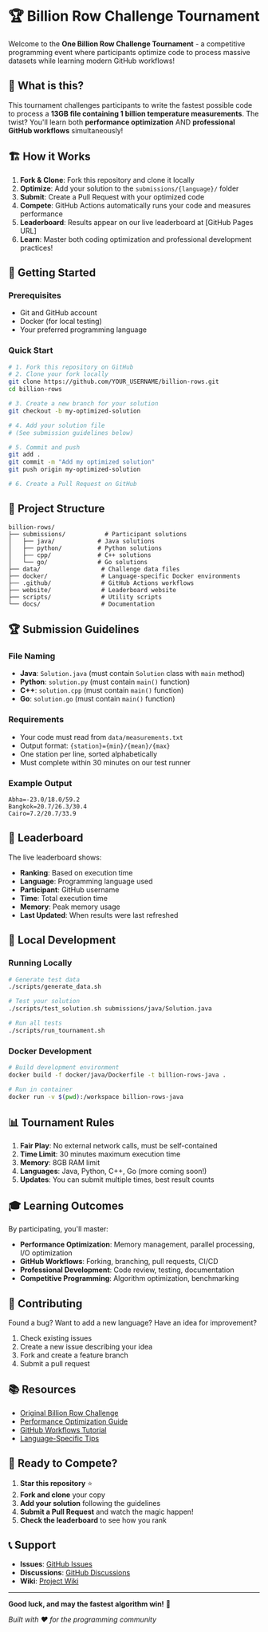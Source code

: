 # 🏆 Billion Row Challenge Tournament

Welcome to the **One Billion Row Challenge Tournament** - a competitive programming event where participants optimize code to process massive datasets while learning modern GitHub workflows!

## 🎯 What is this?

This tournament challenges participants to write the fastest possible code to process a **13GB file containing 1 billion temperature measurements**. The twist? You'll learn both **performance optimization** AND **professional GitHub workflows** simultaneously!

## 🏗️ How it Works

1. **Fork & Clone**: Fork this repository and clone it locally
2. **Optimize**: Add your solution to the `submissions/{language}/` folder
3. **Submit**: Create a Pull Request with your optimized code
4. **Compete**: GitHub Actions automatically runs your code and measures performance
5. **Leaderboard**: Results appear on our live leaderboard at [GitHub Pages URL]
6. **Learn**: Master both coding optimization and professional development practices!

## 🚀 Getting Started

### Prerequisites
- Git and GitHub account
- Docker (for local testing)
- Your preferred programming language

### Quick Start
```bash
# 1. Fork this repository on GitHub
# 2. Clone your fork locally
git clone https://github.com/YOUR_USERNAME/billion-rows.git
cd billion-rows

# 3. Create a new branch for your solution
git checkout -b my-optimized-solution

# 4. Add your solution file
# (See submission guidelines below)

# 5. Commit and push
git add .
git commit -m "Add my optimized solution"
git push origin my-optimized-solution

# 6. Create a Pull Request on GitHub
```

## 📁 Project Structure

```
billion-rows/
├── submissions/           # Participant solutions
│   ├── java/            # Java solutions
│   ├── python/          # Python solutions
│   ├── cpp/             # C++ solutions
│   └── go/              # Go solutions
├── data/                 # Challenge data files
├── docker/               # Language-specific Docker environments
├── .github/              # GitHub Actions workflows
├── website/              # Leaderboard website
├── scripts/              # Utility scripts
└── docs/                 # Documentation
```

## 🏆 Submission Guidelines

### File Naming
- **Java**: `Solution.java` (must contain `Solution` class with `main` method)
- **Python**: `solution.py` (must contain `main()` function)
- **C++**: `solution.cpp` (must contain `main()` function)
- **Go**: `solution.go` (must contain `main()` function)

### Requirements
- Your code must read from `data/measurements.txt`
- Output format: `{station}={min}/{mean}/{max}`
- One station per line, sorted alphabetically
- Must complete within 30 minutes on our test runner

### Example Output
```
Abha=-23.0/18.0/59.2
Bangkok=20.7/26.3/30.4
Cairo=7.2/20.7/33.9
```

## 🏅 Leaderboard

The live leaderboard shows:
- **Ranking**: Based on execution time
- **Language**: Programming language used
- **Participant**: GitHub username
- **Time**: Total execution time
- **Memory**: Peak memory usage
- **Last Updated**: When results were last refreshed

## 🔧 Local Development

### Running Locally
```bash
# Generate test data
./scripts/generate_data.sh

# Test your solution
./scripts/test_solution.sh submissions/java/Solution.java

# Run all tests
./scripts/run_tournament.sh
```

### Docker Development
```bash
# Build development environment
docker build -f docker/java/Dockerfile -t billion-rows-java .

# Run in container
docker run -v $(pwd):/workspace billion-rows-java
```

## 📊 Tournament Rules

1. **Fair Play**: No external network calls, must be self-contained
2. **Time Limit**: 30 minutes maximum execution time
3. **Memory**: 8GB RAM limit
4. **Languages**: Java, Python, C++, Go (more coming soon!)
5. **Updates**: You can submit multiple times, best result counts

## 🎓 Learning Outcomes

By participating, you'll master:
- **Performance Optimization**: Memory management, parallel processing, I/O optimization
- **GitHub Workflows**: Forking, branching, pull requests, CI/CD
- **Professional Development**: Code review, testing, documentation
- **Competitive Programming**: Algorithm optimization, benchmarking

## 🤝 Contributing

Found a bug? Want to add a new language? Have an idea for improvement?

1. Check existing issues
2. Create a new issue describing your idea
3. Fork and create a feature branch
4. Submit a pull request

## 📚 Resources

- [Original Billion Row Challenge](https://github.com/gunnarmorling/1brc)
- [Performance Optimization Guide](docs/optimization-guide.md)
- [GitHub Workflows Tutorial](docs/github-workflows.md)
- [Language-Specific Tips](docs/language-tips.md)

## 🏁 Ready to Compete?

1. **Star this repository** ⭐
2. **Fork and clone** your copy
3. **Add your solution** following the guidelines
4. **Submit a Pull Request** and watch the magic happen!
5. **Check the leaderboard** to see how you rank

## 📞 Support

- **Issues**: [GitHub Issues](https://github.com/YOUR_USERNAME/billion-rows/issues)
- **Discussions**: [GitHub Discussions](https://github.com/YOUR_USERNAME/billion-rows/discussions)
- **Wiki**: [Project Wiki](https://github.com/YOUR_USERNAME/billion-rows/wiki)

---

**Good luck, and may the fastest algorithm win!** 🚀

*Built with ❤️ for the programming community*


